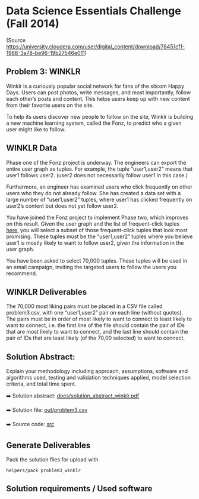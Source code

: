 Data Science Essentials Challenge (Fall 2014)
=============================================

(Source https://university.cloudera.com/user/digital_content/download/78451cf1-1988-3a78-be96-19b27546e011)

Problem 3: WINKLR
-------
Winklr is a curiously popular social network for fans of the sitcom Happy Days. Users can post photos, write messages, and most importantly, follow each other’s posts and content. This helps users keep up with new content from their favorite users on the site.

To help its users discover new people to follow on the site, Winklr is building a new machine learning system, called the Fonz, to predict who a given user might like to follow.

WINKLR Data
-------
Phase one of the Fonz project is underway. The engineers can export the entire user graph as tuples. For example, the tuple “user1,user2” means that user1 follows user2. (user2 does not necessarily follow user1 in this case.)

Furthermore, an engineer has examined users who click frequently on other users who they do not already follow. She has created a data set with a large number of “user1,user2” tuples, where user1 has clicked frequently on user2’s content but does not yet follow user2.

You have joined the Fonz project to implement Phase two, which improves on this result. Given the user graph and the list of frequent-click tuples [here](data/), you will select a subset of those frequent-click tuples that look most promising. These tuples must be the “user1,user2” tuples where you believe user1 is mostly likely to want to follow user2, given the information in the user graph.

You have been asked to select 70,000 tuples. These tuples will be used in an email campaign, inviting the targeted users to follow the users you recommend.

WINKLR Deliverables
-------
The 70,000 most liking pairs must be placed in a CSV file called problem3.csv, with one “user1,user2” pair on each line (without quotes). The pairs must be in order of most likely to want to connect to least likely to want to connect, i.e. the first line of the file should contain the pair of IDs that are most likely to want to connect, and the last line should contain the pair of IDs that are least likely (of the 70,00 selected) to want to connect.

Solution Abstract:
-------
Explain your methodology including approach, assumptions, software and algorithms used, testing and validation techniques applied, model selection criteria, and total time spent.

:arrow_right: Solution abstract: [docs/solution_abstract_winklr.pdf](docs/solution_abstract_winklr.pdf)

:arrow_right: Solution file: [out/problem3.csv](out/problem3.csv)

:arrow_right: Source code: [src](src)


Generate Deliverables
-------

Pack the solution files for upload with

	helpers/pack problem3_winklr

Solution requirements / Used software
-------


